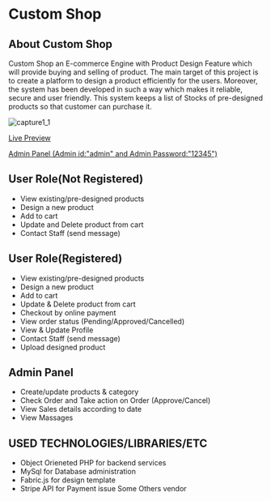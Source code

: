 # Custom Shop

## About Custom Shop

Custom Shop an E-commerce Engine with Product Design Feature which will provide buying and selling of product. The main target of this project is to create a platform to design a product efficiently for the users. Moreover, the system has been developed in such a way which makes it reliable, secure and user friendly. This system keeps a list of Stocks of pre-designed products so that customer can purchase it.

![capture1_1](https://user-images.githubusercontent.com/19818734/40543525-a33121ec-6046-11e8-8c80-06c100bfedd7.PNG)

[Live Preview](http://samprojects.tk/FP/)

[Admin Panel (Admin id:"admin" and Admin Password:"12345")](http://samprojects.tk/FP/admin/login.php)


## User Role(Not Registered)

- View existing/pre-designed products
- Design a new product
- Add to cart
- Update and Delete product from cart
- Contact Staff (send message)

## User Role(Registered)

- View existing/pre-designed products
- Design a new product
- Add to cart
- Update & Delete product from cart
- Checkout by online payment
- View order status (Pending/Approved/Cancelled)
- View & Update Profile
- Contact Staff (send message)
- Upload designed product

## Admin Panel

- Create/update products & category
- Check Order and Take action on Order (Approve/Cancel)
- View Sales details according to date
- View Massages

## USED TECHNOLOGIES/LIBRARIES/ETC

- Object Orieneted PHP for backend services
- MySql for Database administration
- Fabric.js for design template
- Stripe API for Payment issue Some Others vendor


